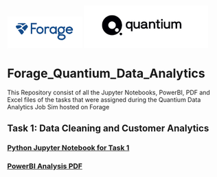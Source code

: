 <p>
<img src="https://github.com/ADVAIT135/Forage_Quantium_Data_Analytics/blob/30935ea965c3572613d088a929ce11cbac980446/Forage.PNG?raw=True" alt="Forage" >
<img src="https://github.com/ADVAIT135/Forage_Quantium_Data_Analytics/blob/30935ea965c3572613d088a929ce11cbac980446/Quantium%20Logo.PNG?raw=true" alt="Quantium" >
</p>

# Forage_Quantium_Data_Analytics
This Repository consist of all the Jupyter Notebooks, PowerBI, PDF and Excel files of the tasks that were assigned during the Quantium Data Analytics Job Sim hosted on Forage

## Task 1: Data Cleaning and Customer Analytics
### [Python Jupyter Notebook for Task 1](https://nbviewer.org/github/ADVAIT135/Forage_Quantium_Data_Analytics/blob/ee71f7ff705a22e69506db29ab82bd80900b06d9/Task%201%3A%20Data%20Preparation%20and%20Customer%20Analytics/Forage%20Quantium%20Data%20Analytics%20Job%20Sim%20Task%201%20-%20Data%20Preparation%20and%20Customer%20Analytics.ipynb)
### [PowerBI Analysis PDF](https://github.com/ADVAIT135/Forage_Quantium_Data_Analytics/blob/30935ea965c3572613d088a929ce11cbac980446/Task%201%3A%20Data%20Preparation%20and%20Customer%20Analytics/Forage%20Quantium%20Data%20Analytics%20Task%201%20Customer%20Analytics.pdf)


